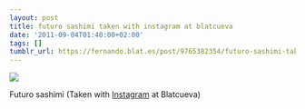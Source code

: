 ```yaml
---
layout: post
title: futuro sashimi taken with instagram at blatcueva
date: '2011-09-04T01:40:00+02:00'
tags: []
tumblr_url: https://fernando.blat.es/post/9765382354/futuro-sashimi-taken-with-instagram-at-blatcueva
---
```

 ![](/tumblr_files/tumblr_lqz0eoB6mo1qz4y16o1_640.jpg)  

Futuro sashimi (Taken with [Instagram](http://instagr.am) at Blatcueva)
